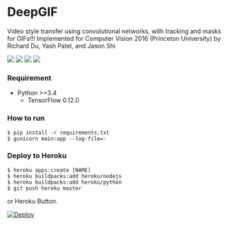 # DeepGIF
Video style transfer using convolutional networks, with tracking and masks for GIFs!!! Implemented for Computer Vision 2016 (Princeton University) by Richard Du, Yash Patel, and Jason Shi

![](https://media.giphy.com/media/l3q2GFXj10Zk4u6k0/source.gif)
![](https://media.giphy.com/media/l3q2PsoY9acvLFELS/source.gif)
![](https://media.giphy.com/media/26xBP8Jg8b5tPHO9i/source.gif)
![](https://media.giphy.com/media/l3q2Zr1IYQyT6Jz3y/giphy.gif)

### Requirement ###

- Python >=3.4
  - TensorFlow 0.12.0

### How to run ###

    $ pip install -r requirements.txt
    $ gunicorn main:app --log-file=-


### Deploy to Heroku ###

    $ heroku apps:create [NAME]
    $ heroku buildpacks:add heroku/nodejs
    $ heroku buildpacks:add heroku/python
    $ git push heroku master

or Heroku Button.

[![Deploy](https://www.herokucdn.com/deploy/button.svg)](https://heroku.com/deploy)
